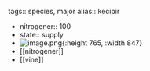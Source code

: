 tags:: species, major
alias:: kecipir

- nitrogener:: 100
- state:: supply
- ![image.png](https://peach-geographical-bat-397.mypinata.cloud/ipfs/QmVXimQ3BVjRKqGdcm2i37EyWLrUDjg1NA2VTXG5zqbApm){:height 765, :width 847}
- [[nitrogener]]
- [[vine]]